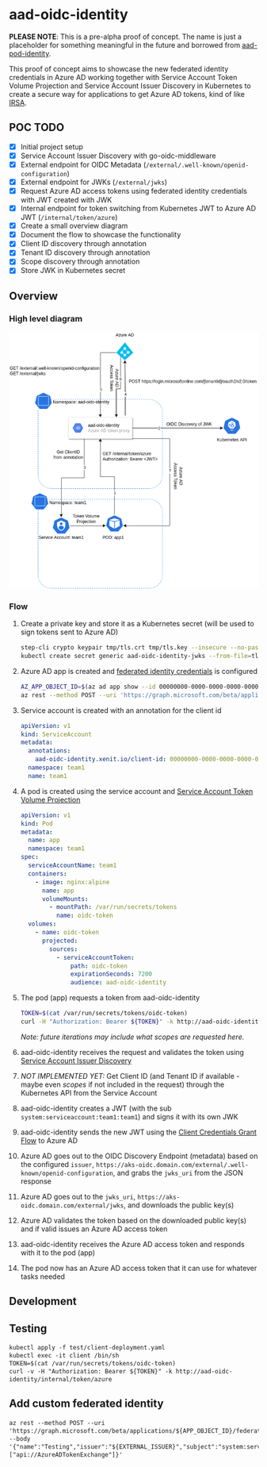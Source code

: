 # aad-oidc-identity

**PLEASE NOTE**: This is a pre-alpha proof of concept. The name is just a placeholder for something meaningful in the future and borrowed from [aad-pod-identity](https://github.com/Azure/aad-pod-identity).

This proof of concept aims to showcase the new federated identity credentials in Azure AD working together with Service Account Token Volume Projection and Service Account Issuer Discovery in Kubernetes to create a secure way for applications to get Azure AD tokens, kind of like [IRSA](https://docs.aws.amazon.com/eks/latest/userguide/iam-roles-for-service-accounts.html).

## POC TODO

- [x] Initial project setup
- [x] Service Account Issuer Discovery with go-oidc-middleware
- [x] External endpoint for OIDC Metadata (`/external/.well-known/openid-configuration`)
- [x] External endpoint for JWKs (`/external/jwks`)
- [x] Request Azure AD access tokens using federated identity credentials with JWT created with JWK
- [x] Internal endpoint for token switching from Kubernetes JWT to Azure AD JWT (`/internal/token/azure`)
- [x] Create a small overview diagram
- [x] Document the flow to showcase the functionality
- [x] Client ID discovery through annotation
- [x] Tenant ID discovery through annotation
- [x] Scope discovery through annotation
- [x] Store JWK in Kubernetes secret

## Overview

### High level diagram

![overview](assets/overview.png)

### Flow

1. Create a private key and store it as a Kubernetes secret (will be used to sign tokens sent to Azure AD)
   ```bash
   step-cli crypto keypair tmp/tls.crt tmp/tls.key --insecure --no-password --kty=RSA --size=2048
   kubectl create secret generic aad-oidc-identity-jwks --from-file=tls.key=tmp/tls.key --from-file=tls.crt=tmp/tls.crt
   ```
1. Azure AD app is created and [federated identity credentials](https://docs.microsoft.com/en-us/graph/api/resources/federatedidentitycredentials-overview?view=graph-rest-beta) is configured
   ```bash
   AZ_APP_OBJECT_ID=$(az ad app show --id 00000000-0000-0000-0000-000000000000 --output tsv --query objectId)
   az rest --method POST --uri 'https://graph.microsoft.com/beta/applications/${AZ_APP_OBJECT_ID}/federatedIdentityCredentials' --body '{"name":"AKSCluster","issuer":"https://aks-oidc.domain.com/external","subject":"system:serviceaccount:team1:team1","description":"AKS Cluster authentication with aad-oidc-identity","audiences":["api://AzureADTokenExchange"]}'
   ```
1. Service account is created with an annotation for the client id
   ```yaml
   apiVersion: v1
   kind: ServiceAccount
   metadata:
     annotations:
       aad-oidc-identity.xenit.io/client-id: 00000000-0000-0000-0000-000000000000
     namespace: team1
     name: team1
   ```
1. A pod is created using the service account and [Service Account Token Volume Projection](https://kubernetes.io/docs/tasks/configure-pod-container/configure-service-account/#service-account-token-volume-projection)
   ```yaml
   apiVersion: v1
   kind: Pod
   metadata:
     name: app
     namespace: team1
   spec:
     serviceAccountName: team1
     containers:
       - image: nginx:alpine
         name: app
         volumeMounts:
           - mountPath: /var/run/secrets/tokens
             name: oidc-token
     volumes:
       - name: oidc-token
         projected:
           sources:
             - serviceAccountToken:
                 path: oidc-token
                 expirationSeconds: 7200
                 audience: aad-oidc-identity
   ```
1. The pod (app) requests a token from aad-oidc-identity

   ```bash
   TOKEN=$(cat /var/run/secrets/tokens/oidc-token)
   curl -H "Authorization: Bearer ${TOKEN}" -k http://aad-oidc-identity/internal/token/azure
   ```

   _Note: future iterations may include what scopes are requested here._

1. aad-oidc-identity receives the request and validates the token using [Service Account Issuer Discovery](https://kubernetes.io/docs/tasks/configure-pod-container/configure-service-account/#service-account-issuer-discovery)
1. _NOT IMPLEMENTED YET:_ Get Client ID (and Tenant ID if available - maybe even _scopes_ if not included in the request) through the Kubernetes API from the Service Account
1. aad-oidc-identity creates a JWT (with the sub `system:serviceaccount:team1:team1`) and signs it with its own JWK
1. aad-oidc-identity sends the new JWT using the [Client Credentials Grant Flow](https://docs.microsoft.com/en-us/azure/active-directory/develop/v2-oauth2-client-creds-grant-flow#third-case-access-token-request-with-a-federated-credential) to Azure AD
1. Azure AD goes out to the OIDC Discovery Endpoint (metadata) based on the configured `issuer`, `https://aks-oidc.domain.com/external/.well-known/openid-configuration`, and grabs the `jwks_uri` from the JSON response
1. Azure AD goes out to the `jwks_uri`, `https://aks-oidc.domain.com/external/jwks`, and downloads the public key(s)
1. Azure AD validates the token based on the downloaded public key(s) and if valid issues an Azure AD access token
1. aad-oidc-identity receives the Azure AD access token and responds with it to the pod (app)
1. The pod now has an Azure AD access token that it can use for whatever tasks needed

## Development

## Testing

```shell
kubectl apply -f test/client-deployment.yaml
kubectl exec -it client /bin/sh
TOKEN=$(cat /var/run/secrets/tokens/oidc-token)
curl -v -H "Authorization: Bearer ${TOKEN}" -k http://aad-oidc-identity/internal/token/azure
```

## Add custom federated identity

```shell
az rest --method POST --uri 'https://graph.microsoft.com/beta/applications/${APP_OBJECT_ID}/federatedIdentityCredentials' --body '{"name":"Testing","issuer":"${EXTERNAL_ISSUER}","subject":"system:serviceaccount:default:default","description":"Testing","audiences":["api://AzureADTokenExchange"]}'
```
